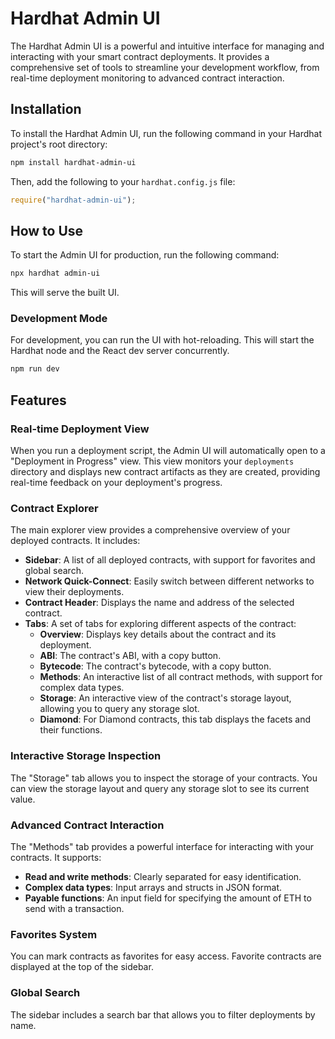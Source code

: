 # Hardhat Admin UI

The Hardhat Admin UI is a powerful and intuitive interface for managing and interacting with your smart contract deployments. It provides a comprehensive set of tools to streamline your development workflow, from real-time deployment monitoring to advanced contract interaction.

## Installation

To install the Hardhat Admin UI, run the following command in your Hardhat project's root directory:

```bash
npm install hardhat-admin-ui
```

Then, add the following to your `hardhat.config.js` file:

```javascript
require("hardhat-admin-ui");
```

## How to Use

To start the Admin UI for production, run the following command:

```bash
npx hardhat admin-ui
```

This will serve the built UI.

### Development Mode

For development, you can run the UI with hot-reloading. This will start the Hardhat node and the React dev server concurrently.

```bash
npm run dev
```

## Features

### Real-time Deployment View

When you run a deployment script, the Admin UI will automatically open to a "Deployment in Progress" view. This view monitors your `deployments` directory and displays new contract artifacts as they are created, providing real-time feedback on your deployment's progress.

### Contract Explorer

The main explorer view provides a comprehensive overview of your deployed contracts. It includes:

*   **Sidebar**: A list of all deployed contracts, with support for favorites and global search.
*   **Network Quick-Connect**: Easily switch between different networks to view their deployments.
*   **Contract Header**: Displays the name and address of the selected contract.
*   **Tabs**: A set of tabs for exploring different aspects of the contract:
    *   **Overview**: Displays key details about the contract and its deployment.
    *   **ABI**: The contract's ABI, with a copy button.
    *   **Bytecode**: The contract's bytecode, with a copy button.
    *   **Methods**: An interactive list of all contract methods, with support for complex data types.
    *   **Storage**: An interactive view of the contract's storage layout, allowing you to query any storage slot.
    *   **Diamond**: For Diamond contracts, this tab displays the facets and their functions.

### Interactive Storage Inspection

The "Storage" tab allows you to inspect the storage of your contracts. You can view the storage layout and query any storage slot to see its current value.

### Advanced Contract Interaction

The "Methods" tab provides a powerful interface for interacting with your contracts. It supports:

*   **Read and write methods**: Clearly separated for easy identification.
*   **Complex data types**: Input arrays and structs in JSON format.
*   **Payable functions**: An input field for specifying the amount of ETH to send with a transaction.

### Favorites System

You can mark contracts as favorites for easy access. Favorite contracts are displayed at the top of the sidebar.

### Global Search

The sidebar includes a search bar that allows you to filter deployments by name.
